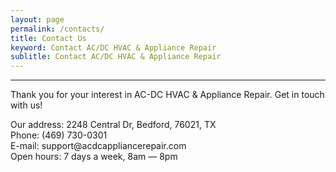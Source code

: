 ```yaml
---
layout: page
permalink: /contacts/
title: Contact Us
keyword: Contact AC/DC HVAC & Appliance Repair
sublitle: Contact AC/DC HVAC & Appliance Repair
---
```


<!-- CONTENT -->
<section>
    <div class="fixed-width-container">
        <div class="col-8">
            <hr>
            <p class="pullquote">Thank you for your interest in AC-DC HVAC & Appliance Repair. Get in touch with us!</p>
            <div class="card">
                <p class="big">Our address:  2248 Central Dr, Bedford, 76021, TX
                    <br>
                    Phone: (469) 730-0301
                    <br>
                    E-mail: support@acdcappliancerepair.com
                    <br>
                    Open hours: 7 days a week, 8am — 8pm
                </p>
            </div>
        </div>
    </div>
</section>
